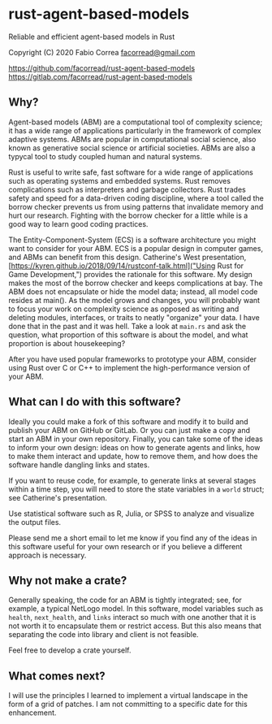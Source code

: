 # rust-agent-based-models

Reliable and efficient agent-based models in Rust

Copyright (C) 2020 Fabio Correa facorread@gmail.com

https://github.com/facorread/rust-agent-based-models
https://gitlab.com/facorread/rust-agent-based-models

## Why?

Agent-based models (ABM) are a computational tool of complexity science; it has a wide range of applications particularly in the framework of complex adaptive systems. ABMs are popular in computational social science, also known as generative social science or artificial societies. ABMs are also a typycal tool to study coupled human and natural systems.

Rust is useful to write safe, fast software for a wide range of applications such as operating systems and embedded systems. Rust removes complications such as interpreters and garbage collectors. Rust trades safety and speed for a data-driven coding discipline, where a tool called the borrow checker prevents us from using patterns that invalidate memory and hurt our research. Fighting with the borrow checker for a little while is a good way to learn good coding practices.

The Entity-Component-System (ECS) is a software architecture you might want to consider for your ABM. ECS is a popular design in computer games, and ABMs can benefit from this design. Catherine's West presentation, [https://kyren.github.io/2018/09/14/rustconf-talk.html]("Using Rust for Game Development,") provides the rationale for this software. My design makes the most of the borrow checker and keeps complications at bay. The ABM does not encapsulate or hide the model data; instead, all model code resides at main(). As the model grows and changes, you will probably want to focus your work on complexity science as opposed as writing and deleting modules, interfaces, or traits to neatly "organize" your data. I have done that in the past and it was hell. Take a look at ```main.rs``` and ask the question, what proportion of this software is about the model, and what proportion is about housekeeping?

After you have used popular frameworks to prototype your ABM, consider using Rust over C or C++ to implement the high-performance version of your ABM.

## What can I do with this software?

Ideally you could make a fork of this software and modify it to build and publish your ABM on GitHub or GitLab. Or you can just make a copy and start an ABM in your own repository. Finally, you can take some of the ideas to inform your own design: ideas on how to generate agents and links, how to make them interact and update, how to remove them, and how does the software handle dangling links and states.

If you want to reuse code, for example, to generate links at several stages within a time step, you will need to store the state variables in a ```world``` struct; see Catherine's presentation.

Use statistical software such as R, Julia, or SPSS to analyze and visualize the output files.

Please send me a short email to let me know if you find any of the ideas in this software useful for your own research or if you believe a different approach is necessary.

## Why not make a crate?

Generally speaking, the code for an ABM is tightly integrated; see, for example, a typical NetLogo model. In this software, model variables such as ```health```, ```next_health```, and ```links``` interact so much with one another that it is not worth it to encapsulate them or restrict access. But this also means that separating the code into library and client is not feasible.

Feel free to develop a crate yourself.

## What comes next?

I will use the principles I learned to implement a virtual landscape in the form of a grid of patches. I am not committing to a specific date for this enhancement.
